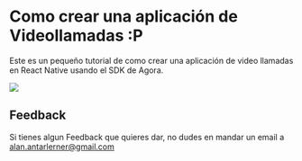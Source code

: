 # Como crear una aplicación de Videollamadas :P

Este es un pequeño tutorial de como crear una aplicación de video llamadas en React Native usando el SDK de Agora.


![](https://media.tenor.com/LELFrKy_hLsAAAAM/gorilla-spin.gif)


## Feedback

Si tienes algun Feedback que quieres dar, no dudes en mandar un email a alan.antarlerner@gmail.com

